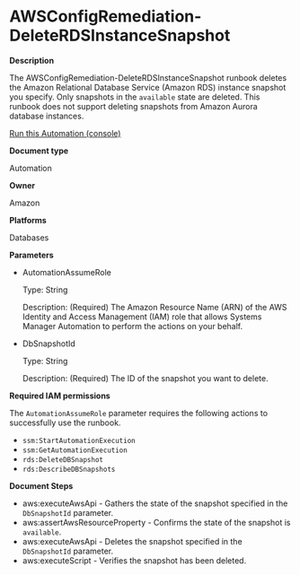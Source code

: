 # AWSConfigRemediation\-DeleteRDSInstanceSnapshot<a name="automation-aws-delete-rds-snapshot"></a>

**Description**

The AWSConfigRemediation\-DeleteRDSInstanceSnapshot runbook deletes the Amazon Relational Database Service \(Amazon RDS\) instance snapshot you specify\. Only snapshots in the `available` state are deleted\. This runbook does not support deleting snapshots from Amazon Aurora database instances\.

[Run this Automation \(console\)](https://console.aws.amazon.com/systems-manager/automation/execute/AWSConfigRemediation-DeleteRDSInstanceSnapshot)

**Document type**

Automation

**Owner**

Amazon

**Platforms**

Databases

**Parameters**
+ AutomationAssumeRole

  Type: String

  Description: \(Required\) The Amazon Resource Name \(ARN\) of the AWS Identity and Access Management \(IAM\) role that allows Systems Manager Automation to perform the actions on your behalf\.
+ DbSnapshotId

  Type: String

  Description: \(Required\) The ID of the snapshot you want to delete\.

**Required IAM permissions**

The `AutomationAssumeRole` parameter requires the following actions to successfully use the runbook\.
+ `ssm:StartAutomationExecution`
+ `ssm:GetAutomationExecution`
+ `rds:DeleteDBSnapshot`
+ `rds:DescribeDBSnapshots`

**Document Steps**
+ aws:executeAwsApi \- Gathers the state of the snapshot specified in the `DbSnapshotId` parameter\.
+ aws:assertAwsResourceProperty \- Confirms the state of the snapshot is `available`\.
+ aws:executeAwsApi \- Deletes the snapshot specified in the `DbSnapshotId` parameter\.
+ aws:executeScript \- Verifies the snapshot has been deleted\.